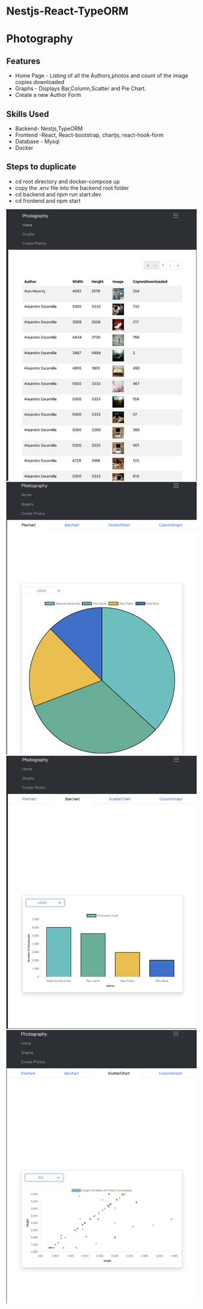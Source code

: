 # Nestjs-React-TypeORM

# Photography
## Features
- Home Page - Listing of all the Authors,photos and count of the image copies downloaded
- Graphs - Displays Bar,Column,Scatter and Pie Chart.
- Create a new Author Form

## Skills Used
- Backend- Nestjs,TypeORM
- Frontend -React, React-bootstrap, chartjs, react-hook-form
- Database - Mysql
- Docker

## Steps to duplicate
- cd root directory and docker-compose up
- copy the .env file into the backend root folder
- cd backend and  npm run start:dev
- cd frontend and  npm start

![alt text](https://github.com/smitha-2020/Nestjs-React-TypeORM/blob/main/homePage.png)
![alt text](https://github.com/smitha-2020/Nestjs-React-TypeORM/blob/main/piechart.png)
![alt text](https://github.com/smitha-2020/Nestjs-React-TypeORM/blob/main/Barchart.png)
![alt text](https://github.com/smitha-2020/Nestjs-React-TypeORM/blob/main/scattterChart.png)
